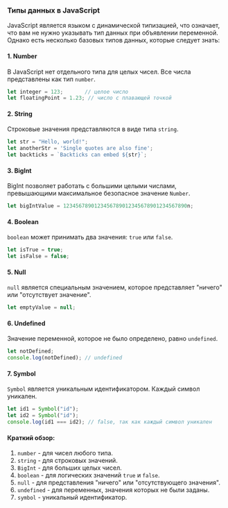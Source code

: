 ### Типы данных в JavaScript

JavaScript является языком с динамической типизацией, что означает, что вам не нужно указывать тип данных при объявлении переменной. Однако есть несколько базовых типов данных, которые следует знать:

#### 1. Number
В JavaScript нет отдельного типа для целых чисел. Все числа представлены как тип `number`.

```javascript
let integer = 123;       // целое число
let floatingPoint = 1.23; // число с плавающей точкой
```

#### 2. String
Строковые значения представляются в виде типа `string`.

```javascript
let str = "Hello, world!";
let anotherStr = 'Single quotes are also fine';
let backticks = `Backticks can embed ${str}`;
```

#### 3. BigInt
BigInt позволяет работать с большими целыми числами, превышающими максимальное безопасное значение `Number`.

```javascript
let bigIntValue = 1234567890123456789012345678901234567890n;
```

#### 4. Boolean
`boolean` может принимать два значения: `true` или `false`.

```javascript
let isTrue = true;
let isFalse = false;
```

#### 5. Null
`null` является специальным значением, которое представляет "ничего" или "отсутствует значение".

```javascript
let emptyValue = null;
```

#### 6. Undefined
Значение переменной, которое не было определено, равно `undefined`.

```javascript
let notDefined;
console.log(notDefined); // undefined
```

#### 7. Symbol
`Symbol` является уникальным идентификатором. Каждый символ уникален.

```javascript
let id1 = Symbol("id");
let id2 = Symbol("id");
console.log(id1 === id2); // false, так как каждый символ уникален
```

#### Краткий обзор:
1. `number` - для чисел любого типа.
2. `string` - для строковых значений.
3. `BigInt` - для больших целых чисел.
4. `boolean` - для логических значений `true` и `false`.
5. `null` - для представления "ничего" или "отсутствующего значения".
6. `undefined` - для переменных, значения которых не были заданы.
7. `symbol` - уникальный идентификатор.

